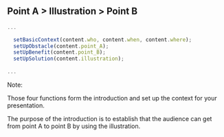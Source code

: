 ## Point A > Illustration > Point B

```js
...

  setBasicContext(content.who, content.when, content.where);
  setUpObstacle(content.point_A);   
  setUpBenefit(content.point_B);
  setUpSolution(content.illustration);
   
...
```

Note:

Those four functions form the introduction and set up the context for your presentation.

The purpose of the introduction is to establish that the audience can get from point A to point B by using the illustration.
